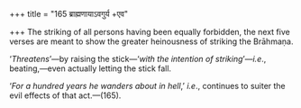 +++
title = "165 ब्राह्मणायाऽवगुर्य +एव"

+++
The striking of all persons having been equally forbidden, the next five
verses are meant to show the greater heinousness of striking the
Brāhmaṇa.

‘*Threatens*’—by raising the stick—‘*with the intention of
striking*’—*i.e*., beating,—even actually letting the stick fall.

‘*For a hundred years he wanders about in hell*,’ *i.e*., continues to
suiter the evil effects of that act.—(165).


